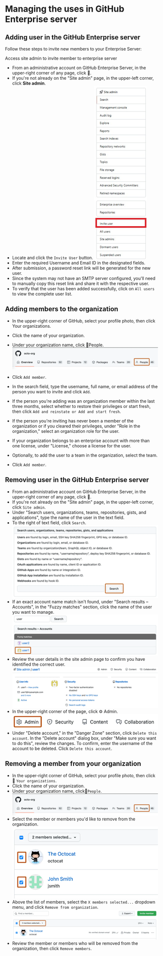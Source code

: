 # Managing the uses in GitHub Enterprise server

## Adding user in the GitHub Enterprise server

Follow these steps to invite new members to your Enterprise Server:

Access site admin to invite member to enterprise server

- From an administrative account on GitHub Enterprise Server, in the upper-right corner of any page, click 🚀.
- If you're not already on the "Site admin" page, in the upper-left corner, click **Site admin**.
- Locate and click the `Invite User` button.
![Invite User](Images/Site_admin.jpg)
- Enter the required Username and Email ID in the designated fields.
- After submission, a password reset link will be generated for the new user.
- Since the system may not have an SMTP server configured, you'll need to manually copy this reset link and share it with the respective user.
- To verify that the user has been added successfully, click on `All users` to view the complete user list.

## Adding members to the organization

- In the upper-right corner of GitHub, select your profile photo, then click  Your organizations.
- Click the name of your organization.
- Under your organization name, click 🧍People.
![People](Images/image.png)
- Click `Add member`.

- In the search field, type the username, full name, or email address of the person you want to invite and click `Add`.

- If the person you're adding was an organization member within the last three months, select whether to restore their privileges or start fresh, then click `Add and reinstate or Add and start fresh`.

- If the person you're inviting has never been a member of the organization or if you cleared their privileges, under "Role in the organization," select an organization role for the user.

- If your organization belongs to an enterprise account with more than one license, under "License," choose a license for the user.

- Optionally, to add the user to a team in the organization, select the team.

- Click `Add member`.

## Removing user in the GitHub Enterprise server

- From an administrative account on GitHub Enterprise Server, in the upper-right corner of any page, click 🚀.
- If you're not already on the "Site admin" page, in the upper-left corner, click `Site admin`.
- Under "Search users, organizations, teams, repositories, gists, and applications", type the name of the user in the text field.
- To the right of text field, click `Search`.
![Search](Images/image-1.png)
- If an exact account name match isn't found, under "Search results – Accounts", in the "Fuzzy matches" section, click the name of the user you want to manage.
![User-search](Images/image-2.png)
- Review the user details in the site admin page to confirm you have identified the correct user.
![Site-user](Images/image-3.png)
- In the upper-right corner of the page, click ⚙️ Admin.
![Settings](Images/image-4.png)
- Under "Delete account," in the "Danger Zone" section, click `Delete this account`.
In the "Delete account" dialog box, under "Make sure you want to do this", review the changes. To confirm, enter the username of the account to be deleted.
Click `Delete this account`.

## Removing a member from your organization
- In the upper-right corner of GitHub, select your profile photo, then click 🏢 `Your organizations`.
- Click the name of your organization.
- Under your organization name, click🧍`People`.
![People](Images/image-5.png)
- Select the member or members you'd like to remove from the organization.
![members](Images/image-6.png)
- Above the list of members, select the `X members selected...` dropdown menu, and click `Remove from organization`.
![Selected_members](Images/image-7.png)
- Review the member or members who will be removed from the organization, then click `Remove members`.